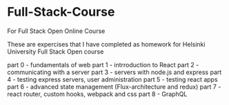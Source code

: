 # Full-Stack-Course
For Full Stack Open Online Course

These are expercises that I have completed as homework for Helsinki University Full Stack Open course

part 0 - fundamentals of web
part 1 - intrroduction to React
part 2 - communicating with a server
part 3 - servers with node.js and express
part 4 - testing express servers, user administration
part 5 - testing react apps
part 6 - advanced state management (Flux-architecture and redux)
part 7 - react router, custom hooks, webpack and css
part 8 - GraphQL
